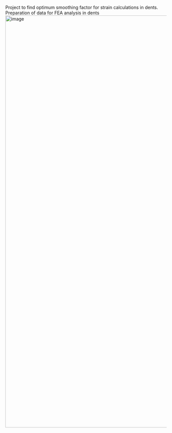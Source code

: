 Project to find optimum smoothing factor for strain calculations in dents.
Preparation of data for FEA analysis in dents
<img width="1288" alt="image" src="https://github.com/irvingivantx/Strain/assets/155862074/ca999069-58b1-4cd7-b3fb-e6f3fabdefc9">

